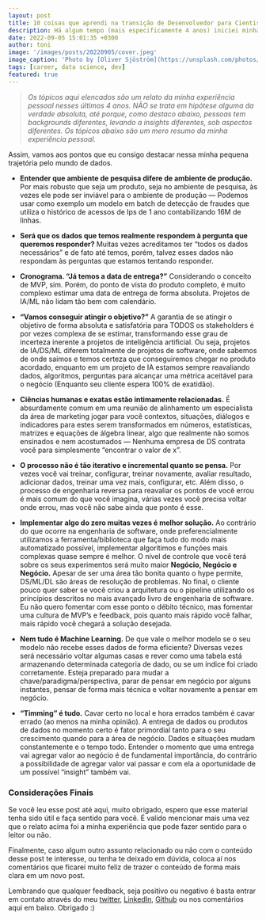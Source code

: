 ```yaml
---
layout: post
title: 10 coisas que aprendi na transição de Desenvolvedor para Cientista de Dados.
description: Há algum tempo (mais especificamente 4 anos) iniciei minha jornada na carreira de dados. Meu background sempre foi de tecnologia, logo não tive tanta dificuldade em lidar com bibliotecas e linguagens de programação. No entanto, precisei efetuar uma virada de chave em certos aspectos que me fizessem evoluir na área de dados e perceber certas situações a partir de outras perspectivas. Assim, partindo da minha pouca experiencia ainda na área de dados, resolvi elencar alguns pontos que achei determinantes na minha carreira para essa virada de chave.
date: 2022-09-05 15:01:35 +0300
author: toni
image: '/images/posts/20220905/cover.jpeg'
image_caption: 'Photo by [Oliver Sjöström](https://unsplash.com/photos/m-qps7eYZl4) on [Unsplash](https://unsplash.com/)'
tags: [career, data science, dev]
featured: true
---
```


> *Os tópicos aqui elencados são um relato da minha experiência pessoal nesses últimos 4 anos. NÃO se trata em hipótese alguma da verdade absoluta, até porque, como destaco abaixo, pessoas tem backgrounds diferentes, levando a insights diferentes, sob aspectos diferentes. Os tópicos abaixo são um mero resumo da minha experiência pessoal.*


Assim, vamos aos pontos que eu consigo destacar nessa minha pequena trajetória pelo mundo de dados.

- **Entender que ambiente de pesquisa difere de ambiente de produção.** Por mais robusto que seja um produto, seja no ambiente de pesquisa, às vezes ele pode ser inviável para o ambiente de produção — Podemos usar como exemplo um modelo em batch de detecção de fraudes que utiliza o histórico de acessos de Ips de 1 ano contabilizando 16M de linhas.

- **Será que os dados que temos realmente respondem à pergunta que queremos responder?** Muitas vezes acreditamos ter “todos os dados necessários” e de fato até temos, porém, talvez esses dados não respondam às perguntas que estamos tentando responder.
- **Cronograma. “Já temos a data de entrega?”** Considerando o conceito de MVP, sim. Porém, do ponto de vista do produto completo, é muito complexo estimar uma data de entrega de forma absoluta. Projetos de IA/ML não lidam tão bem com calendário.

- **“Vamos conseguir atingir o objetivo?”** A garantia de se atingir o objetivo de forma absoluta e satisfatória para TODOS os stakeholders é por vezes complexa de se estimar, transformando esse grau de incerteza inerente a projetos de inteligência artificial. Ou seja, projetos de IA/DS/ML diferem totalmente de projetos de software, onde sabemos de onde saímos e temos certeza que conseguiremos chegar no produto acordado, enquanto em um projeto de IA estamos sempre reavaliando dados, algoritmos, perguntas para alcançar uma métrica aceitável para o negócio (Enquanto seu cliente espera 100% de exatidão).

- **Ciências humanas e exatas estão intimamente relacionadas.** É absurdamente comum em uma reunião de alinhamento um especialista da área de marketing jogar para você contextos, situações, diálogos e indicadores para estes serem transformados em números, estatísticas, matrizes e equações de álgebra linear, algo que realmente não somos ensinados e nem acostumados — Nenhuma empresa de DS contrata você para simplesmente “encontrar o valor de x”.

- **O processo não é tão iterativo e incremental quanto se pensa.** Por vezes você vai treinar, configurar, treinar novamente, avaliar resultado, adicionar dados, treinar uma vez mais, configurar, etc. Além disso, o processo de engenharia reversa para reavaliar os pontos de você errou é mais comum do que você imagina, várias vezes você precisa voltar onde errou, mas você não sabe ainda que ponto é esse.

- **Implementar algo do zero muitas vezes é melhor solução.** Ao contrário do que ocorre na engenharia de software, onde preferencialmente utilizamos a ferramenta/biblioteca que faça tudo do modo mais automatizado possível, implementar algorítimos e funções mais complexas quase sempre é melhor. O nível de controle que você terá sobre os seus experimentos será muito maior
**Negócio, Negócio e Negócio.** Apesar de ser uma área tão bonita quanto o hype permite, DS/ML/DL são áreas de resolução de problemas. No final, o cliente pouco quer saber se você criou a arquitetura ou o pipeline utilizando os princípios descritos no mais avançado livro de engenharia de software. Eu não quero fomentar com esse ponto o débito técnico, mas fomentar uma cultura de MVP’s e feedback, pois quanto mais rápido você falhar, mais rápido você chegará a solução desejada.

- **Nem tudo é Machine Learning.** De que vale o melhor modelo se o seu modelo não recebe esses dados de forma eficiente? Diversas vezes será necessário voltar algumas casas e rever como uma tabela está armazenando determinada categoria de dado, ou se um índice foi criado corretamente. Esteja preparado para mudar a chave/paradigma/perspectiva, parar de pensar em negócio por alguns instantes, pensar de forma mais técnica e voltar novamente a pensar em negócio.

- **“Timming” é tudo.** Cavar certo no local e hora errados também é cavar errado (ao menos na minha opinião). A entrega de dados ou produtos de dados no momento certo é fator primordial tanto para o seu crescimento quando para a área de negócio. Dados e situações mudam constantemente e o tempo todo. Entender o momento que uma entrega vai agregar valor ao negócio é de fundamental importância, do contrário a possibilidade de agregar valor vai passar e com ela a oportunidade de um possível “insight” também vai.

###  Considerações Finais
Se você leu esse post até aqui, muito obrigado, espero que esse material tenha sido útil e faça sentido para você. É valido mencionar mais uma vez que o relato acima foi a minha experiência que pode fazer sentido para o leitor ou não.

Finalmente, caso algum outro assunto relacionado ou não com o conteúdo desse post te interesse, ou tenha te deixado em dúvida, coloca aí nos comentários que ficarei muito feliz de trazer o conteúdo de forma mais clara em um novo post.

Lembrando que qualquer feedback, seja positivo ou negativo é basta entrar em contato através do meu [twitter](https://twitter.com/estevestoni), [LinkedIn](https://www.linkedin.com/in/toniesteves/ ), [Github](https://github.com/toniesteves) ou nos comentários aqui em baixo. Obrigado :)